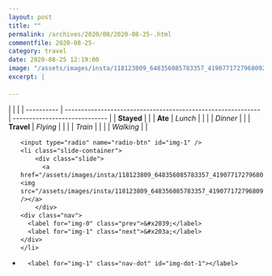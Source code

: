 ```yaml
---
layout: post
title: ""
permalink: /archives/2020/08/2020-08-25-.html
commentfile: 2020-08-25-
category: travel
date: 2020-08-25 12:19:00
image: "/assets/images/insta/118123809_648356085783357_4190771727968092025_n_17849554682269114.jpg"
excerpt: |
  
---
```


|            |                                                              |
| ---------- | ------------------------------------------------------------ | ----------------------------- |
| **Stayed** |  |
| **Ate**    | _Lunch_                                                      |          |
|            | _Dinner_                                                     |          |
| **Travel** | _Flying_                                                     |          |
|            | _Train_                                                      |          |
|            | _Walking_                                                    |          |





<ul class="slides">

    <input type="radio" name="radio-btn" id="img-1" />
    <li class="slide-container">
        <div class="slide">
          <a href="/assets/images/insta/118123809_648356085783357_4190771727968092025_n_17849554682269114.jpg"><img src="/assets/images/insta/118123809_648356085783357_4190771727968092025_n_17849554682269114.jpg" /></a>
        </div>
    <div class="nav">
      <label for="img-0" class="prev">&#x2039;</label>
      <label for="img-1" class="next">&#x203a;</label>
    </div>
    </li>
			
<li class="nav-dots">

      <label for="img-1" class="nav-dot" id="img-dot-1"></label>

</li>
</ul>        
             

		